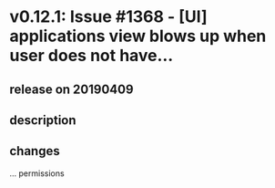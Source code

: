 # v0.12.1: Issue #1368 - [UI] applications view blows up when user does not have…

## release on 20190409

## description

## changes

… permissions

